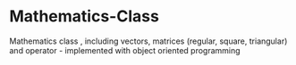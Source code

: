 # Mathematics-Class
Mathematics class , including vectors, matrices (regular, square, triangular) and operator - implemented with object oriented programming  
